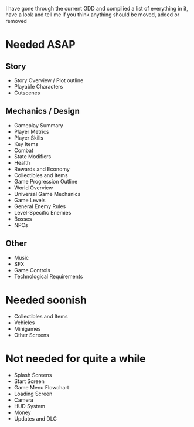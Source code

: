 I have gone through the current GDD and compilied a list of everything in it, have a look and tell me if you think anything should be moved, added or removed

# __Needed ASAP__
## Story
- Story Overview / Plot outline
- Playable Characters
- Cutscenes
## Mechanics / Design
- Gameplay Summary
- Player Metrics
- Player Skills
- Key Items
- Combat
- State Modifiers
- Health
- Rewards and Economy
- Collectibles and Items
- Game Progression Outline
- World Overview
- Universal Game Mechanics
- Game Levels
- General Enemy Rules
- Level-Specific Enemies
- Bosses
- NPCs
## Other
- Music
- SFX
- Game Controls
- Technological Requirements
# __Needed soonish__
- Collectibles and Items
- Vehicles
- Minigames
- Other Screens
# __Not needed for quite a while__
- Splash Screens
- Start Screen
- Game Menu Flowchart
- Loading Screen
- Camera
- HUD System
- Money
- Updates and DLC
